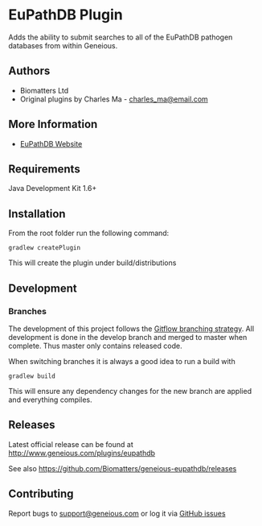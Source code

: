# EuPathDB Plugin
Adds the ability to submit searches to all of the EuPathDB pathogen databases from within Geneious.

## Authors
* Biomatters Ltd
* Original plugins by Charles Ma - <charles_ma@email.com>

## More Information
* [EuPathDB Website](http://eupathdb.org)

## Requirements
Java Development Kit 1.6+

## Installation
From the root folder run the following command:

    gradlew createPlugin

This will create the plugin under build/distributions

## Development
### Branches
The development of this project follows the [Gitflow branching strategy](https://www.atlassian.com/git/tutorials/comparing-workflows/gitflow-workflow).  All development is done in the develop branch and merged to master when complete.  Thus master only contains released code.

When switching branches it is always a good idea to run a build with

    gradlew build

This will ensure any dependency changes for the new branch are applied and everything compiles.

## Releases
Latest official release can be found at http://www.geneious.com/plugins/eupathdb

See also https://github.com/Biomatters/geneious-eupathdb/releases


## Contributing
Report bugs to support@geneious.com or log it via [GitHub issues](https://github.com/Biomatters/geneious-eupathdb/issues)
